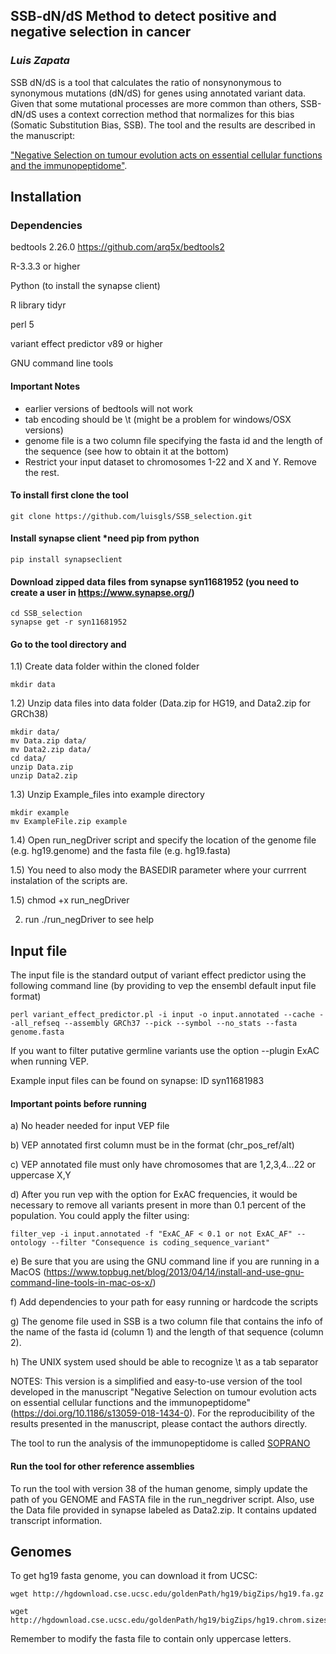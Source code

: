 ## SSB-dN/dS Method to detect positive and negative selection in cancer
### *Luis Zapata*

SSB dN/dS is a tool that calculates the ratio of nonsynonymous to synonymous mutations (dN/dS) for genes using annotated variant data. Given that some mutational processes are more common than others, SSB-dN/dS uses a context correction method that normalizes for this bias (Somatic Substitution Bias, SSB). The tool and the results are described in  the manuscript:

["Negative Selection on tumour evolution acts on essential cellular functions and the immunopeptidome"](https://doi.org/10.1186/s13059-018-1434-0).

## Installation

### Dependencies
bedtools 2.26.0 
https://github.com/arq5x/bedtools2

R-3.3.3 or higher

Python (to install the synapse client)

R library tidyr

perl 5

variant effect predictor v89 or higher

GNU command line tools



#### Important Notes
- earlier versions of bedtools will not work
- tab encoding should be \t (might be a problem for windows/OSX versions)
- genome file is a two column file specifying the fasta id and the length of the sequence (see how to obtain it at the bottom)
- Restrict your input dataset to chromosomes 1-22 and X and Y. Remove the rest.

#### To install first clone the tool

```{bash}
git clone https://github.com/luisgls/SSB_selection.git
```
#### Install synapse client  *need pip from python
```{bash}
pip install synapseclient
```

#### Download zipped data files from synapse syn11681952 (you need to create a user in https://www.synapse.org/)
```{bash}
cd SSB_selection
synapse get -r syn11681952
```

#### Go to the tool directory and
  1.1) Create data folder within the cloned folder
  ```{bash}
mkdir data
  ```
  1.2) Unzip data files into data folder (Data.zip for HG19, and Data2.zip for GRCh38)
  ```{bash}
mkdir data/
mv Data.zip data/ 
mv Data2.zip data/
cd data/
unzip Data.zip
unzip Data2.zip
  ```
  1.3) Unzip Example_files into example directory 
```{bash}
mkdir example
mv ExampleFile.zip example
  ```
  
  1.4) Open run_negDriver script and specify the location of the genome file (e.g. hg19.genome) and the fasta file (e.g. hg19.fasta) 
  
  1.5) You need to also mody the BASEDIR parameter where your currrent instalation of the scripts are.
  
  1.5) chmod +x run_negDriver
  
2) run ./run_negDriver to see help

## Input file
The input file is the standard output of variant effect predictor using the following command line (by providing to vep the ensembl default input file format)

```{bash}
perl variant_effect_predictor.pl -i input -o input.annotated --cache --all_refseq --assembly GRCh37 --pick --symbol --no_stats --fasta genome.fasta
```

If you want to filter putative germline variants use the option --plugin ExAC when running VEP.

Example input files can be found on synapse: ID syn11681983

#### Important points before running
a) No header needed for input VEP file

b) VEP annotated first column must be in the format (chr_pos_ref/alt)

c) VEP annotated file must only have chromosomes that are 1,2,3,4...22 or uppercase X,Y

d) After you run vep with the option for ExAC frequencies, it would be necessary to remove all variants present in more than 0.1 percent of the population. You could apply the filter using:
```{bash}
filter_vep -i input.annotated -f "ExAC_AF < 0.1 or not ExAC_AF" --ontology --filter "Consequence is coding_sequence_variant" 
```

e) Be sure that you are using the GNU command line if you are running in a MacOS (https://www.topbug.net/blog/2013/04/14/install-and-use-gnu-command-line-tools-in-mac-os-x/)

f) Add dependencies to your path for easy running or hardcode the scripts

g) The genome file used in SSB is a two column file that contains the info of the name of the fasta id (column 1) and the length of that sequence (column 2).

h) The UNIX system used should be able to recognize \t as a tab separator

NOTES:
This version is a simplified and easy-to-use version of the tool developed in the manuscript "Negative Selection on tumour evolution acts on essential cellular functions and the immunopeptidome" (https://doi.org/10.1186/s13059-018-1434-0). For the reproducibility of the results presented in the manuscript, please contact the authors directly.

The tool to run the analysis of the immunopeptidome is called [SOPRANO](https://github.com/luisgls/SOPRANO)

#### Run the tool for other reference assemblies
To run the tool with version 38 of the human genome, simply update the path of you GENOME and FASTA file in the run_negdriver script.
Also, use the Data file provided in synapse labeled as Data2.zip. It contains updated transcript information.

## Genomes
To get hg19 fasta genome, you can download it from UCSC:

```{bash
wget http://hgdownload.cse.ucsc.edu/goldenPath/hg19/bigZips/hg19.fa.gz

wget http://hgdownload.cse.ucsc.edu/goldenPath/hg19/bigZips/hg19.chrom.sizes

```

Remember to modify the fasta file to contain only uppercase letters.
